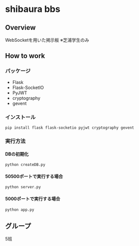 # shibaura bbs

## Overview
WebSocketを用いた掲示板
※芝浦学生のみ

## How to work
### パッケージ
- Flask
- Flask-SocketIO
- PyJWT
- cryptography
- gevent

### インストール
```
pip install flask flask-socketio pyjwt cryptography gevent
```

###  実行方法
#### DBの初期化
```
python createDB.py
```
#### 50500ポートで実行する場合
```
python server.py
```
#### 5000ポートで実行する場合
```
python app.py
```

## グループ
5班
